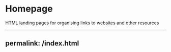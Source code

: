 # Homepage
HTML landing pages for organising links to websites and other resources

---
permalink: /index.html
---
